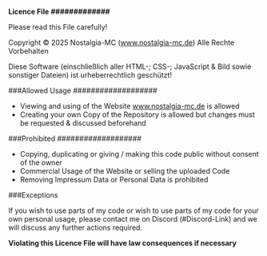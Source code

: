 **Licence File**
**#############**

Please read this File carefully!

Copyright © 2025 Nostalgia-MC
(www.nostalgia-mc.de) Alle Rechte Vorbehalten

Diese Software (einschließlich aller HTML-; CSS-; JavaScript & Bild sowie sonstiger Dateien) ist urheberrechtlich geschützt!

###Allowed Usage
###################

- Viewing and using of the Website www.nostalgia-mc.de is allowed
- Creating your own Copy of the Repository is allowed but changes must be requested & discussed beforehand

###Prohibited
###################

- Copying, duplicating or giving / making this code public without consent of the owner
- Commercial Usage of the Website or selling the uploaded Code
- Removing Impressum Data or Personal Data is prohibited

###Exceptions

If you wish to use parts of my code or wish to use parts of my code for your own personal usage, please contact me on Discord (#Discord-Link) and we will discuss any further actions required.

**Violating this Licence File will have law consequences if necessary**
